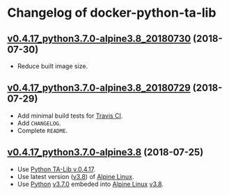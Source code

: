 Changelog of docker-python-ta-lib
=================================

## [v0.4.17_python3.7.0-alpine3.8_20180730](https://github.com/9fevrier/docker-python-ta-lib/tree/v0.4.17_python3.7.0-alpine3.8_20180730) (2018-07-30)

* Reduce built image size.

## [v0.4.17_python3.7.0-alpine3.8_20180729](https://github.com/9fevrier/docker-python-ta-lib/tree/v0.4.17_python3.7.0-alpine3.8_20180729) (2018-07-29)

* Add minimal build tests for [Travis CI](http://travis-ci.org/).
* Add `CHANGELOG`.
* Complete `README`.

## [v0.4.17_python3.7.0-alpine3.8](https://github.com/9fevrier/docker-python-ta-lib/tree/v0.4.17_python3.7.0-alpine3.8) (2018-07-25)

* Use [Python TA-Lib v.0.4.17](https://github.com/mrjbq7/ta-lib/tree/TA_Lib-0.4.17).
* Use latest version ([v3.8](https://alpinelinux.org/posts/Alpine-3.8.0-released.html)) of [Alpine Linux](https://alpinelinux.org).
* Use [Python](https://www.python.org/) [v3.7.0](https://www.python.org/downloads/release/python-370/) embeded into [Alpine Linux](https://alpinelinux.org) [v3.8](https://alpinelinux.org/posts/Alpine-3.8.0-released.html).
